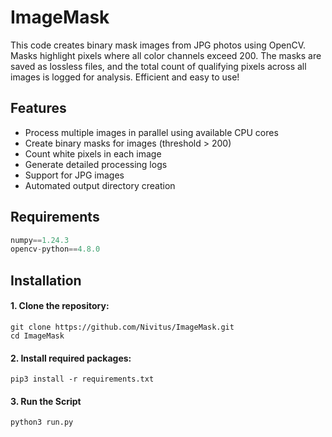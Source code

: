 # ImageMask
This code creates binary mask images from JPG photos using OpenCV. Masks highlight pixels where all color channels exceed 200. The masks are saved as lossless files, and the total count of qualifying pixels across all images is logged for analysis. Efficient and easy to use!

## Features

- Process multiple images in parallel using available CPU cores
- Create binary masks for images (threshold > 200)
- Count white pixels in each image
- Generate detailed processing logs
- Support for JPG images
- Automated output directory creation

## Requirements

```python
numpy==1.24.3
opencv-python==4.8.0
```
## Installation

#### 1. Clone the repository:
```
git clone https://github.com/Nivitus/ImageMask.git
cd ImageMask
```

#### 2. Install required packages:
```
pip3 install -r requirements.txt
```

#### 3. Run the Script
```
python3 run.py
```


